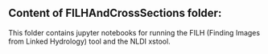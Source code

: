## Content of FILHAndCrossSections folder:

This folder contains jupyter notebooks for running the FILH (Finding Images from Linked Hydrology) tool and the NLDI xstool.

